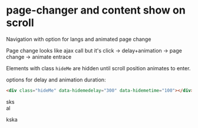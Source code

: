 # page-changer and content show on scroll

Navigation with option for langs and animated page change

Page change looks like ajax call but it's click -> delay+animation -> page change -> animate entrace

Elements with class ``hideMe`` are hidden until scroll position animates to enter.

options for delay and animation duration:

```html
<div class="hideMe" data-hidemedelay="300" data-hidemetime="100"></div>
```

sks<br>
al

kska
